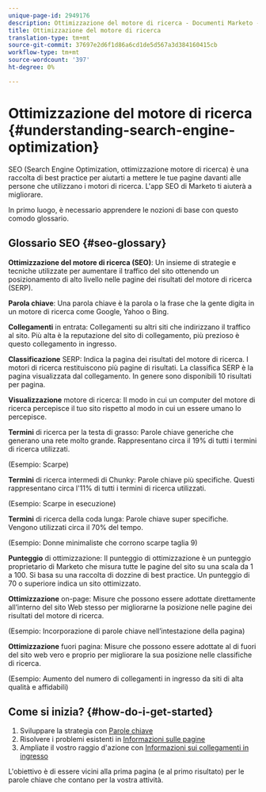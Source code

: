 ```yaml
---
unique-page-id: 2949176
description: Ottimizzazione del motore di ricerca - Documenti Marketo - Documentazione del prodotto
title: Ottimizzazione del motore di ricerca
translation-type: tm+mt
source-git-commit: 37697e2d6f1d86a6cd1de5d567a3d384160415cb
workflow-type: tm+mt
source-wordcount: '397'
ht-degree: 0%

---
```



# Ottimizzazione del motore di ricerca {#understanding-search-engine-optimization}

SEO (Search Engine Optimization, ottimizzazione motore di ricerca) è una raccolta di best practice per aiutarti a mettere le tue pagine davanti alle persone che utilizzano i motori di ricerca. L&#39;app SEO di Marketo ti aiuterà a migliorare.

In primo luogo, è necessario apprendere le nozioni di base con questo comodo glossario.

## Glossario SEO {#seo-glossary}

**Ottimizzazione del motore di ricerca (SEO)**: Un insieme di strategie e tecniche utilizzate per aumentare il traffico del sito ottenendo un posizionamento di alto livello nelle pagine dei risultati del motore di ricerca (SERP).

**Parola chiave**: Una parola chiave è la parola o la frase che la gente digita in un motore di ricerca come Google, Yahoo o Bing.

**Collegamenti** in entrata: Collegamenti su altri siti che indirizzano il traffico al sito. Più alta è la reputazione del sito di collegamento, più prezioso è questo collegamento in ingresso.

**Classificazione** SERP: Indica la pagina dei risultati del motore di ricerca. I motori di ricerca restituiscono più pagine di risultati. La classifica SERP è la pagina visualizzata dal collegamento. In genere sono disponibili 10 risultati per pagina.

**Visualizzazione** motore di ricerca: Il modo in cui un computer del motore di ricerca percepisce il tuo sito rispetto al modo in cui un essere umano lo percepisce.

**Termini** di ricerca per la testa di grasso: Parole chiave generiche che generano una rete molto grande. Rappresentano circa il 19% di tutti i termini di ricerca utilizzati.

(Esempio: Scarpe)

**Termini** di ricerca intermedi di Chunky: Parole chiave più specifiche. Questi rappresentano circa l&#39;11% di tutti i termini di ricerca utilizzati.

(Esempio: Scarpe in esecuzione)

**Termini** di ricerca della coda lunga: Parole chiave super specifiche. Vengono utilizzati circa il 70% del tempo.

(Esempio: Donne minimaliste che corrono scarpe taglia 9)

**Punteggio** di ottimizzazione: Il punteggio di ottimizzazione è un punteggio proprietario di Marketo che misura tutte le pagine del sito su una scala da 1 a 100. Si basa su una raccolta di dozzine di best practice. Un punteggio di 70 o superiore indica un sito ottimizzato.

**Ottimizzazione** on-page: Misure che possono essere adottate direttamente all’interno del sito Web stesso per migliorarne la posizione nelle pagine dei risultati del motore di ricerca.

(Esempio: Incorporazione di parole chiave nell’intestazione della pagina)

**Ottimizzazione** fuori pagina: Misure che possono essere adottate al di fuori del sito web vero e proprio per migliorare la sua posizione nelle classifiche di ricerca.

(Esempio: Aumento del numero di collegamenti in ingresso da siti di alta qualità e affidabili)

## Come si inizia? {#how-do-i-get-started}

1. Sviluppare la strategia con [Parole chiave](/help/marketo/product-docs/additional-apps/seo/keywords/seo-understanding-keywords.md)
1. Risolvere i problemi esistenti in [Informazioni sulle pagine](/help/marketo/product-docs/additional-apps/seo/pages/seo-understanding-pages.md)
1. Ampliate il vostro raggio d&#39;azione con [Informazioni sui collegamenti in ingresso](/help/marketo/product-docs/additional-apps/seo/inbound-links/seo-understanding-inbound-links.md)

L&#39;obiettivo è di essere vicini alla prima pagina (e al primo risultato) per le parole chiave che contano per la vostra attività.
